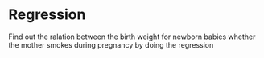 # Regression
Find out the ralation between the birth weight for newborn babies whether the mother smokes during pregnancy by doing the regression